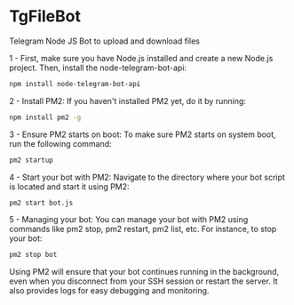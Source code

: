# TgFileBot
Telegram Node JS Bot to upload and download files


1 - First, make sure you have Node.js installed and create a new Node.js project. Then, install the node-telegram-bot-api:

```sh
npm install node-telegram-bot-api
```

2 - Install PM2:
If you haven't installed PM2 yet, do it by running:

```sh
npm install pm2 -g
```

3 - Ensure PM2 starts on boot:
To make sure PM2 starts on system boot, run the following command:

```sh
pm2 startup
```

4 - Start your bot with PM2:
Navigate to the directory where your bot script is located and start it using PM2:

```sh
pm2 start bot.js
```

5 - Managing your bot:
You can manage your bot with PM2 using commands like pm2 stop, pm2 restart, pm2 list, etc. For instance, to stop your bot:

```sh
pm2 stop bot
```

Using PM2 will ensure that your bot continues running in the background, even when you disconnect from your SSH session or restart the server. It also provides logs for easy debugging and monitoring.


